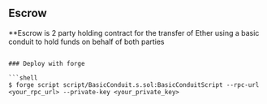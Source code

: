 ## Escrow

**Escrow is 2 party holding contract for the transfer of Ether using a basic conduit to hold funds on behalf of both parties

````

### Deploy with forge

```shell
$ forge script script/BasicConduit.s.sol:BasicConduitScript --rpc-url <your_rpc_url> --private-key <your_private_key>
````

